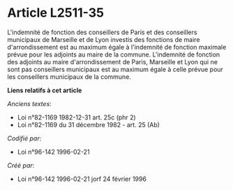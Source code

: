 # Article L2511-35

L'indemnité de fonction des conseillers de Paris et des conseillers municipaux de Marseille et de Lyon investis des fonctions
de maire d'arrondissement est au maximum égale à l'indemnité de fonction maximale prévue pour les adjoints au maire de la
commune. L'indemnité de fonction des adjoints au maire d'arrondissement de Paris, Marseille et Lyon qui ne sont pas
conseillers municipaux est au maximum égale à celle prévue pour les conseillers municipaux de la commune.

**Liens relatifs à cet article**

_Anciens textes_:

  - Loi n°82-1169 1982-12-31 art. 25c (phr 2)
  - Loi n°82-1169 du 31 décembre 1982 - art. 25 (Ab)

_Codifié par_:

  - Loi n°96-142 1996-02-21

_Créé par_:

  - Loi n°96-142 1996-02-21 jorf 24 février 1996
